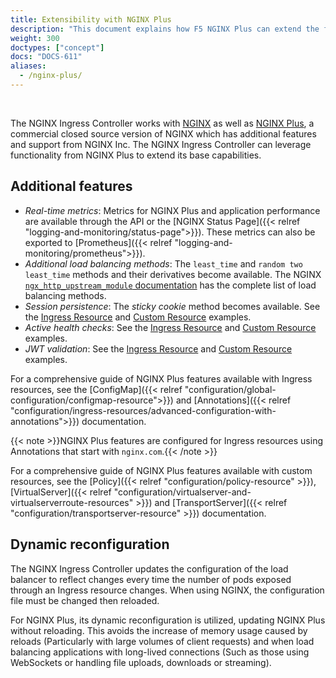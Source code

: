```yaml
---
title: Extensibility with NGINX Plus
description: "This document explains how F5 NGINX Plus can extend the functionality of the F5 NGINX Ingress Controller."
weight: 300
doctypes: ["concept"]
docs: "DOCS-611"
aliases:
  - /nginx-plus/
---
```


<br>

The NGINX Ingress Controller works with [NGINX](https://nginx.org/) as well as [NGINX Plus](https://www.nginx.com/products/nginx/), a commercial closed source version of NGINX which has additional features and support from NGINX Inc. The NGINX Ingress Controller can leverage functionality from NGINX Plus to extend its base capabilities.

## Additional features

- _Real-time metrics_: Metrics for NGINX Plus and application performance are available through the API or the [NGINX Status Page]({{< relref "logging-and-monitoring/status-page">}}). These metrics can also be exported to [Prometheus]({{< relref "logging-and-monitoring/prometheus">}}).
- _Additional load balancing methods_: The `least_time` and `random two least_time` methods and their derivatives become available. The NGINX [`ngx_http_upstream_module` documentation](https://nginx.org/en/docs/http/ngx_http_upstream_module.html) has the complete list of load balancing methods.
- _Session persistence_: The *sticky cookie* method becomes available. See the [Ingress Resource](https://github.com/nginxinc/kubernetes-ingress/tree/v3.4.1/examples/ingress-resources/session-persistence) and [Custom Resource](https://github.com/nginxinc/kubernetes-ingress/tree/v3.4.1/examples/custom-resources/session-persistence) examples.
- _Active health checks_:  See the [Ingress Resource](https://github.com/nginxinc/kubernetes-ingress/tree/v3.4.1/examples/ingress-resources/health-checks) and [Custom Resource](https://github.com/nginxinc/kubernetes-ingress/tree/v3.4.1/examples/custom-resources/health-checks) examples.
- _JWT validation_: See the [Ingress Resource](https://github.com/nginxinc/kubernetes-ingress/tree/v3.4.1/examples/ingress-resources/jwt) and [Custom Resource](https://github.com/nginxinc/kubernetes-ingress/tree/v3.4.1/examples/custom-resources/jwt) examples.

For a comprehensive guide of NGINX Plus features available with Ingress resources, see the [ConfigMap]({{< relref "configuration/global-configuration/configmap-resource">}}) and [Annotations]({{< relref "configuration/ingress-resources/advanced-configuration-with-annotations">}}) documentation.

{{< note >}}NGINX Plus features are configured for Ingress resources using Annotations that start with `nginx.com`.{{< /note >}}

For a comprehensive guide of NGINX Plus features available with custom resources, see the [Policy]({{< relref "configuration/policy-resource" >}}), [VirtualServer]({{< relref "configuration/virtualserver-and-virtualserverroute-resources" >}}) and [TransportServer]({{< relref "configuration/transportserver-resource" >}}) documentation.

## Dynamic reconfiguration

The NGINX Ingress Controller updates the configuration of the load balancer to reflect changes every time the number of pods exposed through an Ingress resource changes. When using NGINX, the configuration file must be changed then reloaded.

For NGINX Plus, its dynamic reconfiguration is utilized, updating NGINX Plus without reloading. This avoids the increase of memory usage caused by reloads (Particularly with large volumes of client requests) and when load balancing applications with long-lived connections (Such as those using WebSockets or handling file uploads, downloads or streaming).
